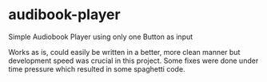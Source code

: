 # audibook-player
Simple Audiobook Player using only one Button as input

Works as is, could easily be written in a better, more clean manner but development speed was crucial in this project. Some fixes were done under time pressure which resulted in some spaghetti code.
